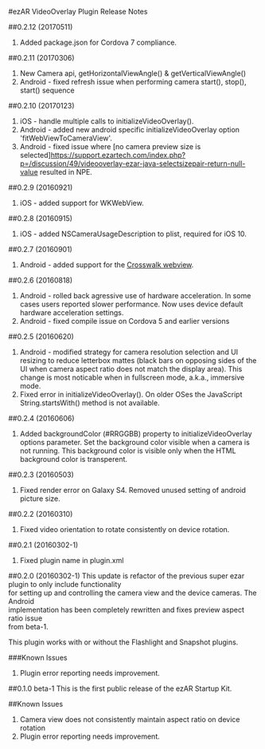#ezAR VideoOverlay Plugin Release Notes

##0.2.12 (20170511)
1. Added package.json for Cordova 7 compliance.


##0.2.11 (20170306)
1. New Camera api, getHorizontalViewAngle() & getVerticalViewAngle()
2. Android - fixed refresh issue when performing camera start(), stop(), start() sequence


##0.2.10 (20170123)
1. iOS - handle multiple calls to initializeVideoOverlay().
2. Android - added new android specific initializeVideoOverlay option 'fitWebViewToCameraView'.
3. Android - fixed issue where [no camera preview size is selected]https://support.ezartech.com/index.php?p=/discussion/49/videooverlay-ezar-java-selectsizepair-return-null-value
 resulted in NPE.


##0.2.9 (20160921)
1. iOS - added support for WKWebView.


##0.2.8 (20160915)
1. iOS - added NSCameraUsageDescription to plist, required for iOS 10.


##0.2.7 (20160901)
1. Android - added support for the [Crosswalk webview](https://crosswalk-project.org/). 


##0.2.6 (20160818)
1. Android - rolled back agressive use of hardware acceleration. In some cases users reported slower performance. 
Now uses device default hardware acceleration settings.
2. Android - fixed compile issue on Cordova 5 and earlier versions


##0.2.5 (20160620)
1. Android - modified strategy for camera resolution selection and UI resizing to reduce letterbox mattes 
(black bars on opposing sides of the UI when camera aspect ratio does not match the display area). This 
change is most noticable when in fullscreen mode, a.k.a., immersive mode.
2. Fixed error in initializeVideoOverlay(). On older OSes the JavaScript String.startsWith() method is not
available.


##0.2.4 (20160606)
1. Added backgroundColor (#RRGGBB) property to initializeVideoOverlay options parameter. Set the background color visible when a camera is not running. This background color is 
visible only when the HTML <body> background color is transperent.


##0.2.3 (20160503)
1. Fixed render error on Galaxy S4. Removed unused setting of android picture size.


##0.2.2 (20160310)
1. Fixed video orientation to rotate consistently on device rotation.


##0.2.1 (20160302-1)
1. Fixed plugin name in plugin.xml


##0.2.0 (20160302-1)
This update is refactor of the previous super ezar plugin to only include functionality  
for setting up and controlling the camera view and the device cameras.  The Android  
implementation has been completely rewritten and fixes preview aspect ratio issue  
from beta-1.  

This plugin works with or without the Flashlight and Snapshot plugins.

###Known Issues
1. Plugin error reporting needs improvement.


##0.1.0 beta-1
This is the first public release of the ezAR Startup Kit.

##Known Issues
1. Camera view does not consistently maintain aspect ratio on device rotation
2. Plugin error reporting needs improvement.
